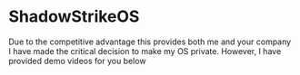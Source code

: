# ShadowStrikeOS

Due to the competitive advantage this provides both me and your company I have made the critical decision to make my OS private. However, I have provided demo videos for you below
